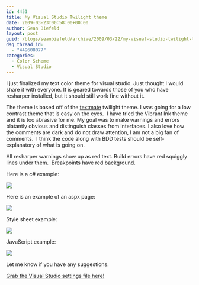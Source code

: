 ```yaml
---
id: 4451
title: My Visual Studio Twilight theme
date: 2009-03-23T00:58:00+00:00
author: Sean Biefeld
layout: post
guid: /blogs/seanbiefeld/archive/2009/03/22/my-visual-studio-twilight-theme.aspx
dsq_thread_id:
  - "449608077"
categories:
  - Color Scheme
  - Visual Studio
---
```

I just finalized my text color theme for visual studio. Just thought I would share it with everyone. It is geared towards those of you who have resharper installed, but it should still work fine without it.

The theme is based off of the <a href="http://wiki.macromates.com/Themes/UserSubmittedThemes" target="_blank">textmate</a> twilight theme. I was going for a low contrast theme that is easy on the eyes.&nbsp; I have tried the Vibrant Ink theme and it is too abrasive for me. My goal was to make warnings and errors blatantly obvious and distinguish classes from interfaces. I also love how the comments are dark and do not draw attention, I am not a big fan of comments.&nbsp; I think the code along with BDD tests should be self-explanatory of what is going on.

All resharper warnings show up as red text. Build errors have red squiggly lines under them.&nbsp; Breakpoints have red background. 

Here is a c# example:

![](/cfs-filesystemfile.ashx/__key/CommunityServer.Components.UserFiles/00.00.00.21.37/TwilightCs.PNG)

Here is an example of an aspx page:

![](/cfs-filesystemfile.ashx/__key/CommunityServer.Components.UserFiles/00.00.00.21.37/TwilightAspx.PNG)

Style sheet example:

![](/cfs-filesystemfile.ashx/__key/CommunityServer.Components.UserFiles/00.00.00.21.37/TwilightCss.PNG)

JavaScript example:

![](/cfs-filesystemfile.ashx/__key/CommunityServer.Components.UserFiles/00.00.00.21.37/TwilightJs.PNG)

Let me know if you have any suggestions.

<a target="_blank" href="//lostechies.com/seanbiefeld/files/2011/03/MyTwighlightTheme.zip">Grab the Visual Studio settings file here!</a>